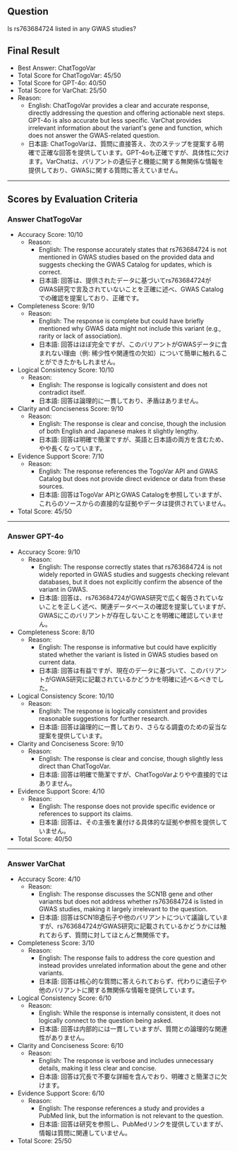 ## Question

Is rs763684724 listed in any GWAS studies?

## Final Result

- Best Answer: ChatTogoVar
- Total Score for ChatTogoVar: 45/50
- Total Score for GPT-4o: 40/50
- Total Score for VarChat: 25/50
- Reason:
  - English: ChatTogoVar provides a clear and accurate response, directly addressing the question and offering actionable next steps. GPT-4o is also accurate but less specific. VarChat provides irrelevant information about the variant's gene and function, which does not answer the GWAS-related question.
  - 日本語: ChatTogoVarは、質問に直接答え、次のステップを提案する明確で正確な回答を提供しています。GPT-4oも正確ですが、具体性に欠けます。VarChatは、バリアントの遺伝子と機能に関する無関係な情報を提供しており、GWASに関する質問に答えていません。

---

## Scores by Evaluation Criteria

### Answer ChatTogoVar
- Accuracy Score: 10/10
  - Reason: 
    - English: The response accurately states that rs763684724 is not mentioned in GWAS studies based on the provided data and suggests checking the GWAS Catalog for updates, which is correct.
    - 日本語: 回答は、提供されたデータに基づいてrs763684724がGWAS研究で言及されていないことを正確に述べ、GWAS Catalogでの確認を提案しており、正確です。
- Completeness Score: 9/10
  - Reason: 
    - English: The response is complete but could have briefly mentioned why GWAS data might not include this variant (e.g., rarity or lack of association).
    - 日本語: 回答はほぼ完全ですが、このバリアントがGWASデータに含まれない理由（例: 稀少性や関連性の欠如）について簡単に触れることができたかもしれません。
- Logical Consistency Score: 10/10
  - Reason: 
    - English: The response is logically consistent and does not contradict itself.
    - 日本語: 回答は論理的に一貫しており、矛盾はありません。
- Clarity and Conciseness Score: 9/10
  - Reason: 
    - English: The response is clear and concise, though the inclusion of both English and Japanese makes it slightly lengthy.
    - 日本語: 回答は明確で簡潔ですが、英語と日本語の両方を含むため、やや長くなっています。
- Evidence Support Score: 7/10
  - Reason: 
    - English: The response references the TogoVar API and GWAS Catalog but does not provide direct evidence or data from these sources.
    - 日本語: 回答はTogoVar APIとGWAS Catalogを参照していますが、これらのソースからの直接的な証拠やデータは提供されていません。
- Total Score: 45/50

---

### Answer GPT-4o
- Accuracy Score: 9/10
  - Reason: 
    - English: The response correctly states that rs763684724 is not widely reported in GWAS studies and suggests checking relevant databases, but it does not explicitly confirm the absence of the variant in GWAS.
    - 日本語: 回答は、rs763684724がGWAS研究で広く報告されていないことを正しく述べ、関連データベースの確認を提案していますが、GWASにこのバリアントが存在しないことを明確に確認していません。
- Completeness Score: 8/10
  - Reason: 
    - English: The response is informative but could have explicitly stated whether the variant is listed in GWAS studies based on current data.
    - 日本語: 回答は有益ですが、現在のデータに基づいて、このバリアントがGWAS研究に記載されているかどうかを明確に述べるべきでした。
- Logical Consistency Score: 10/10
  - Reason: 
    - English: The response is logically consistent and provides reasonable suggestions for further research.
    - 日本語: 回答は論理的に一貫しており、さらなる調査のための妥当な提案を提供しています。
- Clarity and Conciseness Score: 9/10
  - Reason: 
    - English: The response is clear and concise, though slightly less direct than ChatTogoVar.
    - 日本語: 回答は明確で簡潔ですが、ChatTogoVarよりやや直接的ではありません。
- Evidence Support Score: 4/10
  - Reason: 
    - English: The response does not provide specific evidence or references to support its claims.
    - 日本語: 回答は、その主張を裏付ける具体的な証拠や参照を提供していません。
- Total Score: 40/50

---

### Answer VarChat
- Accuracy Score: 4/10
  - Reason: 
    - English: The response discusses the SCN1B gene and other variants but does not address whether rs763684724 is listed in GWAS studies, making it largely irrelevant to the question.
    - 日本語: 回答はSCN1B遺伝子や他のバリアントについて議論していますが、rs763684724がGWAS研究に記載されているかどうかには触れておらず、質問に対してほとんど無関係です。
- Completeness Score: 3/10
  - Reason: 
    - English: The response fails to address the core question and instead provides unrelated information about the gene and other variants.
    - 日本語: 回答は核心的な質問に答えられておらず、代わりに遺伝子や他のバリアントに関する無関係な情報を提供しています。
- Logical Consistency Score: 6/10
  - Reason: 
    - English: While the response is internally consistent, it does not logically connect to the question being asked.
    - 日本語: 回答は内部的には一貫していますが、質問との論理的な関連性がありません。
- Clarity and Conciseness Score: 6/10
  - Reason: 
    - English: The response is verbose and includes unnecessary details, making it less clear and concise.
    - 日本語: 回答は冗長で不要な詳細を含んでおり、明確さと簡潔さに欠けます。
- Evidence Support Score: 6/10
  - Reason: 
    - English: The response references a study and provides a PubMed link, but the information is not relevant to the question.
    - 日本語: 回答は研究を参照し、PubMedリンクを提供していますが、情報は質問に関連していません。
- Total Score: 25/50